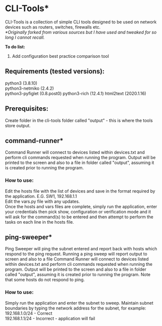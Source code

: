 # CLI-Tools*
CLI-Tools is a collection of simple CLI tools designed to be used on network devices such as routers, switches, firewalls etc.  
_*Originally forked from various sources but I have used and tweaked for so long I cannot recall._  

**To do list:**  
1. Add configuration best practice comparison tool

## Requirements (tested versions):
python3 (3.8.10)  
python3-netmiko (2.4.2)  
python3-pyfiglet  (0.8.post0)
python3-rich  (12.4.1)
html2text (2020.1.16)  

## Prerequisites:
Create folder in the cli-tools folder called "output" - this is where the tools store output.  

## command-runner*
Command Runner will connect to devices listed within devices.txt and perform cli commands requested when running the program. Output will be printed to the screen and also to a file in folder called "output", assuming it is created prior to running the program.
### How to use:
Edit the hosts file with the list of devices and save in the format required by the application. E.G. SW1, 192.168.1.1  
Edit the vars.py file with any updates.  
Once the hosts and vars files are complete, simply run the application, enter your credentials then pick show, configuration or verification mode and it will ask for the command(s) to be entered and then attempt to perform the tasks on each line in the hosts file.  

## ping-sweeper*
Ping Sweeper will ping the subnet entered and report back with hosts which respond to the ping request. Running a ping sweep will report output to screen and also to a file Command Runner will connect to devices listed within devices.txt and perform cli commands requested when running the program. Output will be printed to the screen and also to a file in folder called "output", assuming it is created prior to running the program. Note that some hosts do not respond to ping.
### How to use:
Simply run the application and enter the subnet to sweep. Maintain subnet boundaries by typing the network address for the subnet, for example:  
192.168.1.0/24 - Correct  
192.168.1.1/24 - Incorrect - application will fail  
